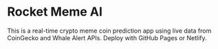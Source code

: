 # Rocket Meme AI

This is a real-time crypto meme coin prediction app using live data from CoinGecko and Whale Alert APIs. Deploy with GitHub Pages or Netlify.